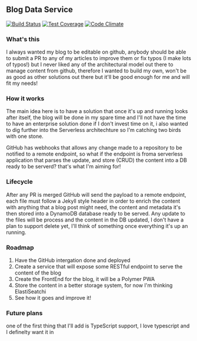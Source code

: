 ## Blog Data Service

[![Build Status](https://travis-ci.org/matteo-hertel/blog-source-service.svg?branch=master)](https://travis-ci.org/matteo-hertel/blog-source-service)
[![Test Coverage](https://codeclimate.com/github/matteo-hertel/blog-source-service/badges/coverage.svg)](https://codeclimate.com/github/matteo-hertel/blog-source-service/coverage)
[![Code Climate](https://codeclimate.com/github/matteo-hertel/blog-source-service/badges/gpa.svg)](https://codeclimate.com/github/matteo-hertel/blog-source-service)

### What's this
I always wanted my blog to be editable on github, anybody should be able to submit a PR to any of my articles to improve them or fix typos (I make lots of typos!) but I never liked any of the architectural model out there to manage content from github, therefore I wanted to build my own, won't be as good as other solutions out there but it'll be good enough for me and will fit my needs!

### How it works
The main idea here is to have a solution that once it's up and running looks after itself, the blog will be done in my spare time and I'll not have the time to have an enterprise solution done if I don't invest time on it, i also wanted to dig further into the Serverless architechture so I'm catching two birds with one stone.

GitHub has webhooks that allows any  change made to a repository to be notified to a remote endpoint, so what if the endpoint is froma  serverless application that parses the update, and store (CRUD) the content into a DB ready to be serverd? that's what I'm aiming for!

### Lifecycle
After any PR is merged GitHub will send the payload to a remote endpoint, each file must follow a Jekyll style header in order to enrich the content with anything that a blog post might need, the content and metadata it's then stored into a DynamoDB database ready to be served.
Any update to the files will be process and the content in the DB updated, I don't have a plan to support delete yet, I'll think of something once everything it's up an running.

### Roadmap
1. Have the GitHub intergation done and deployed
2. Create a service that will expose some RESTful endpoint to serve the content of the blog
3. Create the FrontEnd for the blog, it will be a Polymer PWA
4. Store the content in a better storage system, for now I'm thinking ElastiSeatchi
5. See how it goes and improve it!

### Future plans
one of the first thing that I'll add is TypeScript support, I love typescript and I definelty want it in
